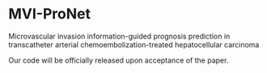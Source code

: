 # MVI-ProNet
Microvascular invasion information-guided prognosis prediction in transcatheter arterial chemoembolization-treated hepatocellular carcinoma

Our code will be officially released upon acceptance of the paper.

